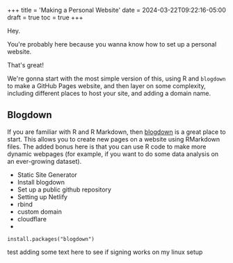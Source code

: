 +++
title = 'Making a Personal Website'
date = 2024-03-22T09:22:16-05:00
draft = true
toc = true
+++

Hey.

You're probably here because you wanna know how to set up a personal website.

That's great!

We're gonna start with the most simple version of this, using R and `blogdown` to make a GitHub Pages website, and then layer on some complexity, including different places to host your site, and adding a domain name.

## Blogdown

If you are familiar with R and R Markdown, then [blogdown](https://bookdown.org/yihui/blogdown/) is a great place to start. This allows you to create new pages on a website using RMarkdown files. The added bonus here is that you can use R code to make more dynamic webpages (for example, if you want to do some data analysis on an ever-growing dataset).

- Static Site Generator
- Install blogdown
- Set up a public github repository
- Setting up Netlify
- rbind
- custom domain
- cloudflare
- 

```
install.packages("blogdown")
```

test adding some text here to see if signing works on my linux setup
